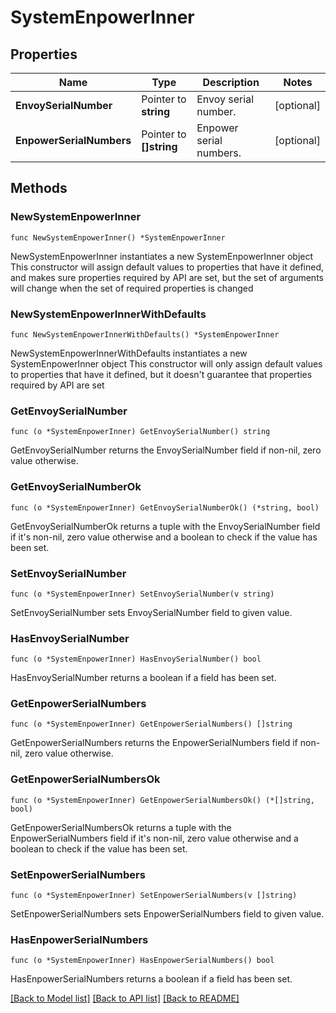 # SystemEnpowerInner

## Properties

Name | Type | Description | Notes
------------ | ------------- | ------------- | -------------
**EnvoySerialNumber** | Pointer to **string** | Envoy serial number. | [optional] 
**EnpowerSerialNumbers** | Pointer to **[]string** | Enpower serial numbers. | [optional] 

## Methods

### NewSystemEnpowerInner

`func NewSystemEnpowerInner() *SystemEnpowerInner`

NewSystemEnpowerInner instantiates a new SystemEnpowerInner object
This constructor will assign default values to properties that have it defined,
and makes sure properties required by API are set, but the set of arguments
will change when the set of required properties is changed

### NewSystemEnpowerInnerWithDefaults

`func NewSystemEnpowerInnerWithDefaults() *SystemEnpowerInner`

NewSystemEnpowerInnerWithDefaults instantiates a new SystemEnpowerInner object
This constructor will only assign default values to properties that have it defined,
but it doesn't guarantee that properties required by API are set

### GetEnvoySerialNumber

`func (o *SystemEnpowerInner) GetEnvoySerialNumber() string`

GetEnvoySerialNumber returns the EnvoySerialNumber field if non-nil, zero value otherwise.

### GetEnvoySerialNumberOk

`func (o *SystemEnpowerInner) GetEnvoySerialNumberOk() (*string, bool)`

GetEnvoySerialNumberOk returns a tuple with the EnvoySerialNumber field if it's non-nil, zero value otherwise
and a boolean to check if the value has been set.

### SetEnvoySerialNumber

`func (o *SystemEnpowerInner) SetEnvoySerialNumber(v string)`

SetEnvoySerialNumber sets EnvoySerialNumber field to given value.

### HasEnvoySerialNumber

`func (o *SystemEnpowerInner) HasEnvoySerialNumber() bool`

HasEnvoySerialNumber returns a boolean if a field has been set.

### GetEnpowerSerialNumbers

`func (o *SystemEnpowerInner) GetEnpowerSerialNumbers() []string`

GetEnpowerSerialNumbers returns the EnpowerSerialNumbers field if non-nil, zero value otherwise.

### GetEnpowerSerialNumbersOk

`func (o *SystemEnpowerInner) GetEnpowerSerialNumbersOk() (*[]string, bool)`

GetEnpowerSerialNumbersOk returns a tuple with the EnpowerSerialNumbers field if it's non-nil, zero value otherwise
and a boolean to check if the value has been set.

### SetEnpowerSerialNumbers

`func (o *SystemEnpowerInner) SetEnpowerSerialNumbers(v []string)`

SetEnpowerSerialNumbers sets EnpowerSerialNumbers field to given value.

### HasEnpowerSerialNumbers

`func (o *SystemEnpowerInner) HasEnpowerSerialNumbers() bool`

HasEnpowerSerialNumbers returns a boolean if a field has been set.


[[Back to Model list]](../README.md#documentation-for-models) [[Back to API list]](../README.md#documentation-for-api-endpoints) [[Back to README]](../README.md)



